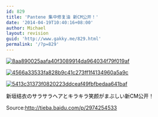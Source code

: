 ```yaml
---
id: 829
title: 'Pantene 集中修复油 新CM公开！'
date: '2014-04-19T10:40:16+08:00'
author: Michael
layout: revision
guid: 'http://www.gakky.me/829.html'
permalink: '/?p=829'
---
```


[![8aa890025aafa40f3089914da964034f79f019af](http://www.yui-aragaki.org/wp-content/uploads/2014/04/8aa890025aafa40f3089914da964034f79f019af.jpg)](http://www.yui-aragaki.org/wp-content/uploads/2014/04/8aa890025aafa40f3089914da964034f79f019af.jpg)

[![4566a33533fa828b9c41c273ff1f4134960a5a9c](http://www.yui-aragaki.org/wp-content/uploads/2014/04/4566a33533fa828b9c41c273ff1f4134960a5a9c.jpg)](http://www.yui-aragaki.org/wp-content/uploads/2014/04/4566a33533fa828b9c41c273ff1f4134960a5a9c.jpg)

[![5413c31373f0820223ddceaf49fbfbedaa641baf](http://www.yui-aragaki.org/wp-content/uploads/2014/04/5413c31373f0820223ddceaf49fbfbedaa641baf.jpg)](http://www.yui-aragaki.org/wp-content/uploads/2014/04/5413c31373f0820223ddceaf49fbfbedaa641baf.jpg)

<span style="color: #000000;">新垣结衣のサラサラヘアとキラキラ笑颜がまぶしい新CM公开！</span>

Source:http://tieba.baidu.com/p/2974254533